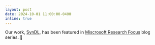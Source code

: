 ```yaml
---
layout: post
date: 2024-10-01 11:00:00-0400
inline: true
---
```


Our work, <a href="https://arxiv.org/abs/2408.16312">SynDL</a>, has been featured in <a href="https://www.microsoft.com/en-us/research/blog/research-focus-week-of-september-23-2024/">Miscrosoft Research Focus</a> blog series. 🥳